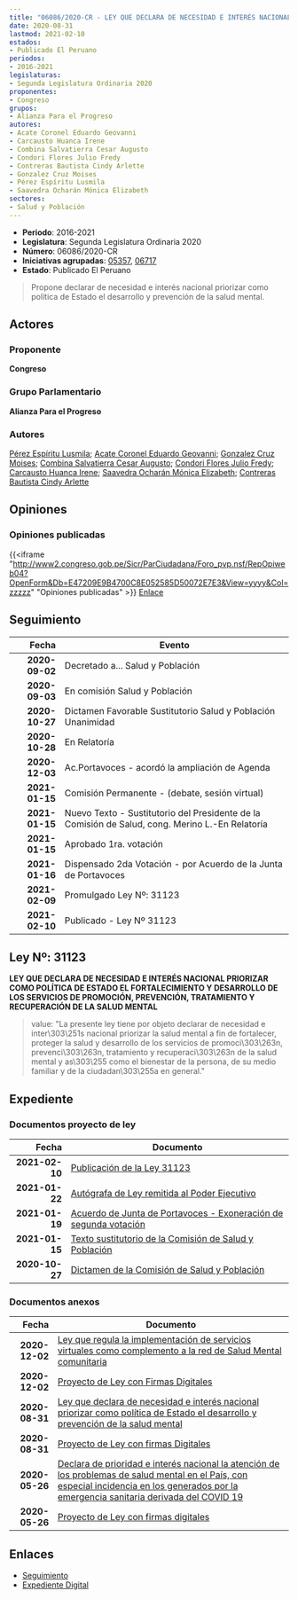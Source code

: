```yaml
---
title: "06086/2020-CR - LEY QUE DECLARA DE NECESIDAD E INTERÉS NACIONAL, PRIORIZAR COMO POLÌTICA DE ESTADO EL DESARROLLO Y PREVENCIÓN DE LA SALUD MENTAL"
date: 2020-08-31
lastmod: 2021-02-10
estados:
- Publicado El Peruano
periodos:
- 2016-2021
legislaturas:
- Segunda Legislatura Ordinaria 2020
proponentes:
- Congreso
grupos:
- Alianza Para el Progreso
autores:
- Acate Coronel Eduardo Geovanni
- Carcausto Huanca Irene
- Combina Salvatierra Cesar Augusto
- Condori Flores Julio Fredy
- Contreras Bautista Cindy Arlette
- Gonzalez Cruz Moises
- Pérez Espíritu Lusmila
- Saavedra Ocharán Mónica Elizabeth
sectores:
- Salud y Población
---
```

- **Periodo**: 2016-2021
- **Legislatura**: Segunda Legislatura Ordinaria 2020
- **Número**: 06086/2020-CR
- **Iniciativas agrupadas**: [05357](../../05300/05357), [06717](../../06700/06717)
- **Estado**: Publicado El Peruano

> Propone declarar de necesidad e interés nacional priorizar como política de Estado el desarrollo y prevención de la salud mental.


## Actores

### Proponente

**Congreso**

### Grupo Parlamentario

**Alianza Para el Progreso**

### Autores

[Pérez Espíritu Lusmila](mailto:mailto:lperez@congreso.gob.pe); [Acate Coronel Eduardo Geovanni](mailto:mailto:eacate@congreso.gob.pe); [Gonzalez Cruz Moises](mailto:mailto:mgonzalezc@congreso.gob.pe); [Combina Salvatierra Cesar Augusto](mailto:mailto:ccombina@congreso.gob.pe); [Condori Flores Julio Fredy](mailto:mailto:jcondori@congreso.gob.pe); [Carcausto Huanca Irene](mailto:mailto:icarcausto@congreso.gob.pe); [Saavedra Ocharán Mónica Elizabeth](mailto:mailto:msaavedra@congreso.gob.pe); [Contreras Bautista Cindy Arlette](mailto:mailto:acontreras@congreso.gob.pe)

## Opiniones

### Opiniones publicadas

{{<iframe "http://www2.congreso.gob.pe/Sicr/ParCiudadana/Foro_pvp.nsf/RepOpiweb04?OpenForm&Db=E47209E9B4700C8E052585D50072E7E3&View=yyyy&Col=zzzzz" "Opiniones publicadas" >}}
[Enlace](http://www2.congreso.gob.pe/Sicr/ParCiudadana/Foro_pvp.nsf/RepOpiweb04?OpenForm&Db=E47209E9B4700C8E052585D50072E7E3&View=yyyy&Col=zzzzz)


## Seguimiento

| Fecha | Evento |
|------:|--------|
| **2020-09-02** | Decretado a... Salud y Población |
| **2020-09-03** | En comisión Salud y Población |
| **2020-10-27** | Dictamen Favorable Sustitutorio Salud y Población Unanimidad |
| **2020-10-28** | En Relatoría |
| **2020-12-03** | Ac.Portavoces - acordó la ampliación de Agenda |
| **2021-01-15** | Comisión Permanente - (debate, sesión virtual) |
| **2021-01-15** | Nuevo Texto - Sustitutorio del Presidente de la Comisión de Salud, cong. Merino L.-En Relatoría |
| **2021-01-15** | Aprobado 1ra. votación |
| **2021-01-16** | Dispensado 2da Votación - por Acuerdo de la Junta de Portavoces |
| **2021-02-09** | Promulgado Ley Nº: 31123 |
| **2021-02-10** | Publicado - Ley Nº 31123 |

## Ley Nº: 31123

**LEY QUE DECLARA DE NECESIDAD E INTERÉS NACIONAL PRIORIZAR COMO POLÍTICA DE ESTADO EL FORTALECIMIENTO Y DESARROLLO DE LOS SERVICIOS DE PROMOCIÓN, PREVENCIÓN, TRATAMIENTO Y RECUPERACIÓN DE LA SALUD MENTAL**

> value: "La presente ley tiene por objeto declarar de necesidad e inter\303\251s nacional priorizar la salud mental a fin de fortalecer, proteger la salud y desarrollo de los servicios de promoci\303\263n, prevenci\303\263n, tratamiento y recuperaci\303\263n de la salud mental y as\303\255 como el bienestar de la persona, de su medio familiar y de la ciudadan\303\255a en general."


## Expediente

### Documentos proyecto de ley

| Fecha | Documento |
|------:|-----------|
| **2021-02-10** | [Publicación de la Ley 31123](http://www.leyes.congreso.gob.pe/Documentos/2016_2021/ADLP/Normas_Legales/31123-LEY.pdf) |
| **2021-01-22** | [Autógrafa de Ley remitida al Poder Ejecutivo](http://www.leyes.congreso.gob.pe/Documentos/2016_2021/Autografas/Ley_y_de_Resolucion_Legislativa/AU05357-20210122.pdf) |
| **2021-01-19** | [Acuerdo de Junta de Portavoces - Exoneración de segunda votación](http://www.leyes.congreso.gob.pe/Documentos/2016_2021/Acuerdos/Junta_Portavoces/AJP05357-20210119.pdf) |
| **2021-01-15** | [Texto sustitutorio de la Comisión de Salud y Población](http://www.leyes.congreso.gob.pe/Documentos/2016_2021/Texto_Sustitutorio/Proyectos_de_Ley/TS0535720010115.pdf) |
| **2020-10-27** | [Dictamen de la Comisión de Salud y Población](http://www.leyes.congreso.gob.pe/Documentos/2016_2021/Dictamenes/Proyectos_de_Ley/05357DC21MAY20201027.pdf) |

### Documentos anexos

| Fecha | Documento |
|------:|-----------|
| **2020-12-02** | [Ley que regula la implementación de servicios virtuales como complemento a la red de Salud Mental comunitaria](https://leyes.congreso.gob.pe/Documentos/2016_2021/Proyectos_de_Ley_y_de_Resoluciones_Legislativas/PL06717-20201202.pdf) |
| **2020-12-02** | [Proyecto de Ley con Firmas Digitales](https://leyes.congreso.gob.pe/Documentos/2016_2021/Proyectos_de_Ley_y_de_Resoluciones_Legislativas/Proyectos_Firmas_digitales/PL06717.pdf) |
| **2020-08-31** | [Ley que declara de necesidad e interés nacional priorizar como política de Estado el desarrollo y prevención de la salud mental](http://www.leyes.congreso.gob.pe/Documentos/2016_2021/Proyectos_de_Ley_y_de_Resoluciones_Legislativas/PL06086-20200831.pdf) |
| **2020-08-31** | [Proyecto de Ley con firmas Digitales](http://www.leyes.congreso.gob.pe/Documentos/2016_2021/Proyectos_de_Ley_y_de_Resoluciones_Legislativas/Proyectos_Firmas_digitales/PL06086.pdf) |
| **2020-05-26** | [Declara de prioridad e interés nacional la atención de los problemas de salud mental en el País, con especial incidencia en los generados por la emergencia sanitaria derivada del COVID 19](http://www.leyes.congreso.gob.pe/Documentos/2016_2021/Proyectos_de_Ley_y_de_Resoluciones_Legislativas/PL05357_20200526.pdf) |
| **2020-05-26** | [Proyecto de Ley con firmas digitales](http://www.leyes.congreso.gob.pe/Documentos/2016_2021/Proyectos_de_Ley_y_de_Resoluciones_Legislativas/Proyectos_Firmas_digitales/PL05357.pdf) |

## Enlaces

- [Seguimiento](http://www2.congreso.gob.pe/Sicr/TraDocEstProc/CLProLey2016.nsf/f7fff46988ca05b1052578e100829cc7/3b1ac07f2fbafc2e052585d50080e1ca?OpenDocument)
- [Expediente Digital](http://www2.congreso.gob.pe/Sicr/TraDocEstProc/Expvirt_2011.nsf/visbusqptramdoc1621/06086?opendocument)

